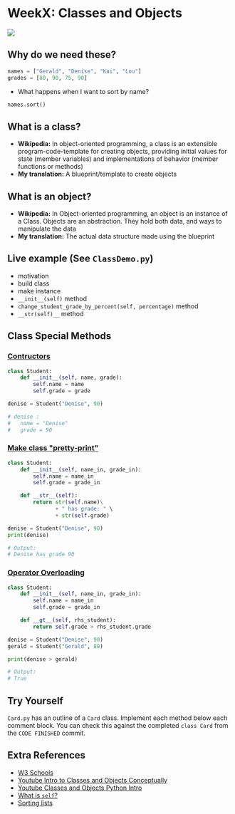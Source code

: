 # WeekX: Classes and Objects
![](https://intellipaat.com/mediaFiles/2019/03/python10.png)

## Why do we need these?
```python
names = ["Gerald", "Denise", "Kai", "Lou"]
grades = [80, 90, 75, 90]

```
- What happens when I want to sort by name?

```python
names.sort()
```

## What is a class?
- **Wikipedia:** In object-oriented programming, a class is an extensible program-code-template for creating objects, providing initial values for state (member variables) and implementations of behavior (member functions or methods)
- **My translation:** A blueprint/template to create objects


## What is an object?
- **Wikipedia:** In Object-oriented programming, an object is an instance of a Class. Objects are an abstraction. They hold both data, and ways to manipulate the data
- **My translation:** The actual data structure made using the blueprint


## Live example (See `ClassDemo.py`)
- motivation
- build class
- make instance
- `__init__(self)` method
- `change_student_grade_by_percent(self, percentage)` method
- `__str(self)__` method

## Class Special Methods
### [Contructors](https://www.geeksforgeeks.org/constructors-in-python/)
```python
class Student:
	def __init__(self, name, grade):
		self.name = name
		self.grade = grade

denise = Student("Denise", 90) 

# denise :
#	name = "Denise"
#	grade = 90
```


### [Make class "pretty-print"](https://stackoverflow.com/questions/1535327/how-to-print-instances-of-a-class-using-print)
```python
class Student:
	def __init__(self, name_in, grade_in):
		self.name = name_in
		self.grade = grade_in

	def __str__(self):
		return str(self.name)\
               + " has grade: " \
               + str(self.grade)

denise = Student("Denise", 90) 
print(denise)

# Output:
# Denise has grade 90
```

### [Operator Overloading](https://www.geeksforgeeks.org/operator-overloading-in-python/)
```python
class Student:
	def __init__(self, name_in, grade_in):
		self.name = name_in
		self.grade = grade_in

	def __gt__(self, rhs_student):
		return self.grade > rhs_student.grade

denise = Student("Denise", 90)
gerald = Student("Gerald", 80)

print(denise > gerald)

# Output:
# True
```

## Try Yourself
`Card.py` has an outline of a `Card` class. Implement each method below each comment block. You can check this against the completed `class Card` from the `CODE FINISHED` commit.


## Extra References
- [W3 Schools](https://www.w3schools.com/python/python_classes.asp)
- [Youtube Intro to Classes and Objects Conceptually](https://www.youtube.com/watch?v=8yjkWGRlUmY)
- [Youtube Classes and Objects Python Intro](https://www.youtube.com/watch?v=wfcWRAxRVBA)
- [What is `self`?](https://pythontips.com/2013/08/07/the-self-variable-in-python-explained/)
- [Sorting lists](https://www.afternerd.com/blog/python-sort-list/#sort-objects)
